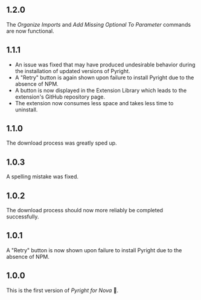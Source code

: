 ## 1.2.0
The *Organize Imports* and *Add Missing Optional To Parameter* commands are now functional.

## 1.1.1
- An issue was fixed that may have produced undesirable behavior during the installation of updated versions of Pyright.
- A "Retry" button is again shown upon failure to install Pyright due to the absence of NPM.
- A button is now displayed in the Extension Library which leads to the extension's GitHub repository page.
- The extension now consumes less space and takes less time to uninstall.

## 1.1.0
The download process was greatly sped up.

## 1.0.3
A spelling mistake was fixed.

## 1.0.2
The download process should now more reliably be completed successfully.

## 1.0.1
A "Retry" button is now shown upon failure to install Pyright due to the absence of NPM.

## 1.0.0
This is the first version of *Pyright for Nova* 🥳.
